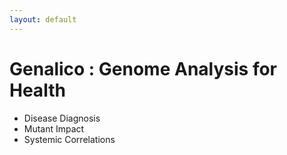 ```yaml
---
layout: default
---
```


# Genalico : Genome Analysis for Health

* Disease Diagnosis
* Mutant Impact
* Systemic Correlations
